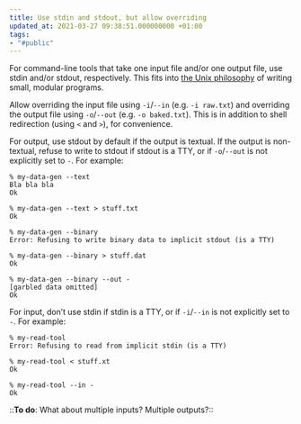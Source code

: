 ```yaml
---
title: Use stdin and stdout, but allow overriding
updated_at: 2021-03-27 09:38:51.000000000 +01:00
tags:
- "#public"
---
```



For command-line tools that take one input file and/or one output file, use stdin and/or stdout, respectively. This fits into [the Unix philosophy](https://en.wikipedia.org/wiki/Unix_philosophy) of writing small, modular programs.

Allow overriding the input file using `-i`/`--in` (e.g. `-i raw.txt`) and overriding the output file using `-o`/`--out` (e.g. `-o baked.txt`). This is in addition to shell redirection (using `<` and `>`), for convenience.

For output, use stdout by default if the output is textual. If the output is non-textual, refuse to write to stdout if stdout is a TTY, or if `-o`/`--out` is not explicitly set to `-`. For example:

```
% my-data-gen --text
Bla bla bla
Ok

% my-data-gen --text > stuff.txt
Ok

% my-data-gen --binary
Error: Refusing to write binary data to implicit stdout (is a TTY)

% my-data-gen --binary > stuff.dat
Ok

% my-data-gen --binary --out -
[garbled data omitted]
Ok
```

For input, don’t use stdin if stdin is a TTY, or if `-i`/`--in` is not explicitly set to `-`. For example:

```
% my-read-tool
Error: Refusing to read from implicit stdin (is a TTY)

% my-read-tool < stuff.xt
Ok

% my-read-tool --in -
Ok
```

::**To do**: What about multiple inputs? Multiple outputs?::